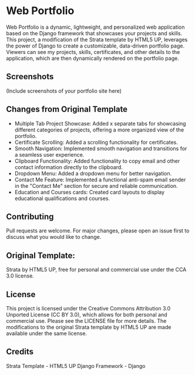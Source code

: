 # Web Portfolio
Web Portfolio is a dynamic, lightweight, and personalized web application based on the Django framework that showcases your projects and skills. This project, a modification of the Strata template by HTML5 UP, leverages the power of Django to create a customizable, data-driven portfolio page. Viewers can see my projects, skills, certificates, and other details to the application, which are then dynamically rendered on the portfolio page.  

## Screenshots
(Include screenshots of your portfolio site here)

## Changes from Original Template
* Multiple Tab Project Showcase: Added x separate tabs for showcasing different categories of projects, offering a more organized view of the portfolio.  
* Certificate Scrolling: Added a scrolling functionality for certificates.  
* Smooth Navigation: Implemented smooth navigation and transitions for a seamless user experience.  
* Clipboard Functionality: Added functionality to copy email and other contact information directly to the clipboard.  
* Dropdown Menu: Added a dropdown menu for better navigation.  
* Contact Me Feature: Implemented a functional anti-spam email sender in the "Contact Me" section for secure and reliable communication.  
* Education and Courses cards: Created card layouts to display educational qualifications and courses.


## Contributing
Pull requests are welcome. For major changes, please open an issue first to discuss what you would like to change.

## Original Template: 
Strata by HTML5 UP, free for personal and commercial use under the CCA 3.0 license.

## License
This project is licensed under the Creative Commons Attribution 3.0 Unported License (CC BY 3.0), which allows for both personal and commercial use. Please see the LICENSE file for more details. The modifications to the original Strata template by HTML5 UP are made available under the same license.

## Credits
Strata Template - HTML5 UP
Django Framework - Django

